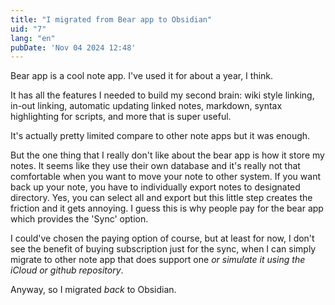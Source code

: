 ```yaml
---
title: "I migrated from Bear app to Obsidian"
uid: "7"
lang: "en"
pubDate: 'Nov 04 2024 12:48'
---
```


Bear app is a cool note app. I've used it for about a year, I think.

It has all the features I needed to build my second brain: wiki style linking, in-out linking, automatic updating linked notes, markdown, syntax highlighting for scripts, and more that is super useful.

It's actually pretty limited compare to other note apps but it was enough.

But the one thing that I really don't like about the bear app is how it store my notes. It seems like they use their own database and it's really not that comfortable when you want to move your note to other system. If you want back up your note, you have to individually export notes to designated directory. Yes, you can select all and export but this little step creates the friction and it gets annoying. I guess this is why people pay for the bear app which provides the 'Sync' option.

I could've chosen the paying option of course, but at least for now, I don't see the benefit of buying subscription just for the sync, when I can simply migrate to other note app that does support one _or simulate it using the iCloud or github repository_.

Anyway, so I migrated _back_ to Obsidian.